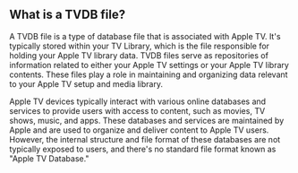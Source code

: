 ## What is a TVDB file?

A TVDB file is a type of database file that is associated with Apple TV. It's typically stored within your TV Library, which is the file responsible for holding your Apple TV library data. TVDB files serve as repositories of information related to either your Apple TV settings or your Apple TV library contents. These files play a role in maintaining and organizing data relevant to your Apple TV setup and media library.

Apple TV devices typically interact with various online databases and services to provide users with access to content, such as movies, TV shows, music, and apps. These databases and services are maintained by Apple and are used to organize and deliver content to Apple TV users. However, the internal structure and file format of these databases are not typically exposed to users, and there's no standard file format known as "Apple TV Database."







